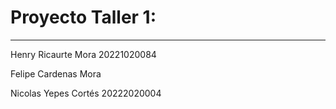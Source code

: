 # Proyecto Taller 1: 

---
Henry Ricaurte Mora 20221020084

Felipe Cardenas Mora

Nicolas Yepes Cortés 20222020004
